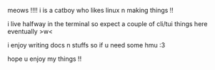 meows !!!! i is a catboy who likes linux n making things !!

i live halfway in the terminal so expect a couple of cli/tui things here eventually >w<

i enjoy writing docs n stuffs so if u need some hmu :3 

hope u enjoy my things !!
